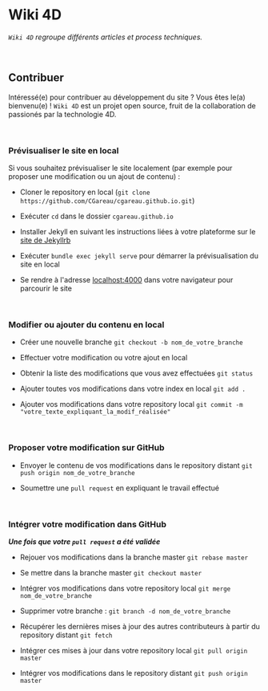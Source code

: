 # Wiki 4D

_`Wiki 4D` regroupe différents articles et process techniques._

<br>

## Contribuer

Intéressé(e) pour contribuer au développement du site ? Vous êtes le(a) bienvenu(e) !
`Wiki 4D` est un projet open source, fruit de la collaboration de passionés par la technologie 4D.

<br>

### Prévisualiser le site en local

Si vous souhaitez prévisualiser le site localement (par exemple pour proposer une modification ou un ajout de contenu) :

* Cloner le repository en local (`git clone https://github.com/CGareau/cgareau.github.io.git`)

* Exécuter `cd` dans le dossier `cgareau.github.io`

* Installer Jekyll en suivant les instructions liées à votre plateforme sur le [site de Jekyllrb](https://jekyllrb.com/docs/installation/)

* Exécuter `bundle exec jekyll serve` pour démarrer la prévisualisation du site en local

* Se rendre à l'adresse [localhost:4000](http://127.0.0.1:4000/) dans votre navigateur pour parcourir le site

<br>

### Modifier ou ajouter du contenu en local

* Créer une nouvelle branche `git checkout -b nom_de_votre_branche`

* Effectuer votre modification ou votre ajout en local

* Obtenir la liste des modifications que vous avez effectuées `git status`

* Ajouter toutes vos modifications dans votre index en local `git add .`

* Ajouter vos modifications dans votre repository local `git commit -m "votre_texte_expliquant_la_modif_réalisée"`

<br>

### Proposer votre modification sur GitHub

* Envoyer le contenu de vos modifications dans le repository distant `git push origin nom_de_votre_branche`

* Soumettre une `pull request` en expliquant le travail effectué

<br>

### Intégrer votre modification dans GitHub

**_Une fois que votre `pull request` a été validée_**

* Rejouer vos modifications dans la branche master `git rebase master`

* Se mettre dans la branche master `git checkout master`

* Intégrer vos modifications dans votre repository local `git merge nom_de_votre_branche`

* Supprimer votre branche : `git branch -d nom_de_votre_branche`

* Récupérer les dernières mises à jour des autres contributeurs à partir du repository distant `git fetch`

* Intégrer ces mises à jour dans votre repository local `git pull origin master`

* Intégrer vos modifications dans le repository distant `git push origin master`